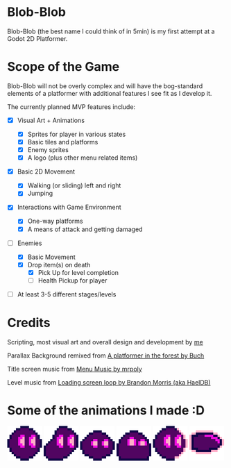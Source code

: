 # Blob-Blob
Blob-Blob (the best name I could think of in 5min) is my first attempt at a Godot 2D Platformer.

# Scope of the Game
Blob-Blob will not be overly complex and will have the bog-standard elements of a platformer with additional features I see fit as I develop it.

The currently planned MVP features include:
- [X] Visual Art + Animations
  - [X] Sprites for player in various states
  - [X] Basic tiles and platforms
  - [X] Enemy sprites
  - [X] A logo (plus other menu related items)
- [X] Basic 2D Movement
  - [X] Walking (or sliding) left and right
  - [X] Jumping
- [X] Interactions with Game Environment
  - [X] One-way platforms
  - [X] A means of attack and getting damaged
- [ ] Enemies
  - [X] Basic Movement
  - [X] Drop item(s) on death
    - [X] Pick Up for level completion
    - [ ] Health Pickup for player
- [ ] At least 3-5 different stages/levels 


# Credits
Scripting, most visual art and overall design and development by [me](https://github.com/Josh-SCG)

Parallax Background remixed from [A platformer in the forest by Buch](https://opengameart.org/content/a-platformer-in-the-forest)

Title screen music from [Menu Music by mrpoly](https://opengameart.org/content/menu-music)

Level music from [Loading screen loop by Brandon Morris (aka HaelDB)](https://opengameart.org/content/menu-music)

# Some of the animations I made :D
![](Idle.gif) ![](Run.gif) ![](Jump.gif) ![](Fall.gif) ![](Shoot.gif) ![](SlimeBall.gif)
